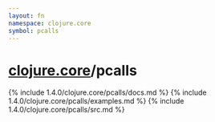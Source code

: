 ```yaml
---
layout: fn
namespace: clojure.core
symbol: pcalls
---
```


# [clojure.core](../)/pcalls

{% include 1.4.0/clojure.core/pcalls/docs.md %}
{% include 1.4.0/clojure.core/pcalls/examples.md %}
{% include 1.4.0/clojure.core/pcalls/src.md %}

